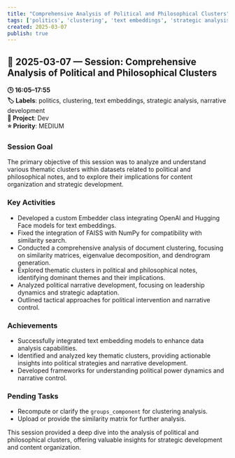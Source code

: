 ```yaml
---
title: "Comprehensive Analysis of Political and Philosophical Clusters"
tags: ['politics', 'clustering', 'text embeddings', 'strategic analysis', 'narrative development']
created: 2025-03-07
publish: true
---
```


## 📅 2025-03-07 — Session: Comprehensive Analysis of Political and Philosophical Clusters

**🕒 16:05–17:55**  
**🏷️ Labels**: politics, clustering, text embeddings, strategic analysis, narrative development  
**📂 Project**: Dev  
**⭐ Priority**: MEDIUM  


### Session Goal
The primary objective of this session was to analyze and understand various thematic clusters within datasets related to political and philosophical notes, and to explore their implications for content organization and strategic development.

### Key Activities
- Developed a custom Embedder class integrating OpenAI and Hugging Face models for text embeddings.
- Fixed the integration of FAISS with NumPy for compatibility with similarity search.
- Conducted a comprehensive analysis of document clustering, focusing on similarity matrices, eigenvalue decomposition, and dendrogram generation.
- Explored thematic clusters in political and philosophical notes, identifying dominant themes and their implications.
- Analyzed political narrative development, focusing on leadership dynamics and strategic adaptation.
- Outlined tactical approaches for political intervention and narrative control.

### Achievements
- Successfully integrated text embedding models to enhance data analysis capabilities.
- Identified and analyzed key thematic clusters, providing actionable insights into political strategies and narrative development.
- Developed frameworks for understanding political power dynamics and narrative control.

### Pending Tasks
- Recompute or clarify the `groups_component` for clustering analysis.
- Upload or provide the similarity matrix for further analysis.

This session provided a deep dive into the analysis of political and philosophical clusters, offering valuable insights for strategic development and content organization.
